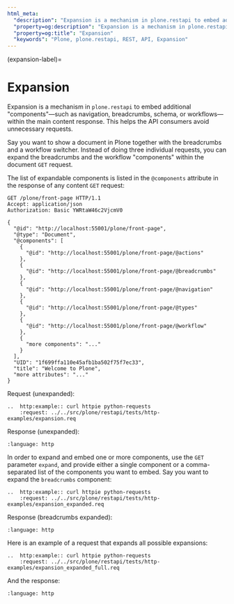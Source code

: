 ```yaml
---
html_meta:
  "description": "Expansion is a mechanism in plone.restapi to embed additional components—such as navigation, breadcrumbs, schema, or workflows—within the main content response. This helps the API consumers avoid unnecessary requests."
  "property=og:description": "Expansion is a mechanism in plone.restapi to embed additional components—such as navigation, breadcrumbs, schema, or workflows—within the main content response. This helps the API consumers avoid unnecessary requests."
  "property=og:title": "Expansion"
  "keywords": "Plone, plone.restapi, REST, API, Expansion"
---
```


(expansion-label)=

# Expansion

Expansion is a mechanism in `plone.restapi` to embed additional "components"—such as navigation, breadcrumbs, schema, or workflows—within the main content response.
This helps the API consumers avoid unnecessary requests.

Say you want to show a document in Plone together with the breadcrumbs and a workflow switcher.
Instead of doing three individual requests, you can expand the breadcrumbs and the workflow "components" within the document `GET` request.

The list of expandable components is listed in the `@components` attribute in the response of any content `GET` request:

```http
GET /plone/front-page HTTP/1.1
Accept: application/json
Authorization: Basic YWRtaW46c2VjcmV0

{
  "@id": "http://localhost:55001/plone/front-page",
  "@type": "Document",
  "@components": [
    {
      "@id": "http://localhost:55001/plone/front-page/@actions"
    },
    {
      "@id": "http://localhost:55001/plone/front-page/@breadcrumbs"
    },
    {
      "@id": "http://localhost:55001/plone/front-page/@navigation"
    },
    {
      "@id": "http://localhost:55001/plone/front-page/@types"
    },
    {
      "@id": "http://localhost:55001/plone/front-page/@workflow"
    },
    {
      "more components": "..."
    }
  ],
  "UID": "1f699ffa110e45afb1ba502f75f7ec33",
  "title": "Welcome to Plone",
  "more attributes": "..."
}
```

Request (unexpanded):

```{eval-rst}
..  http:example:: curl httpie python-requests
    :request: ../../src/plone/restapi/tests/http-examples/expansion.req
```

Response (unexpanded):

```{literalinclude} ../../src/plone/restapi/tests/http-examples/expansion.resp
:language: http
```

In order to expand and embed one or more components, use the `GET` parameter `expand`, and provide either a single component or a comma-separated list of the components you want to embed.
Say you want to expand the `breadcrumbs` component:

```{eval-rst}
..  http:example:: curl httpie python-requests
    :request: ../../src/plone/restapi/tests/http-examples/expansion_expanded.req
```

Response (breadcrumbs expanded):

```{literalinclude} ../../src/plone/restapi/tests/http-examples/expansion_expanded.resp
:language: http
```

Here is an example of a request that expands all possible expansions:

```{eval-rst}
..  http:example:: curl httpie python-requests
    :request: ../../src/plone/restapi/tests/http-examples/expansion_expanded_full.req
```

And the response:

```{literalinclude} ../../src/plone/restapi/tests/http-examples/expansion_expanded_full.resp
:language: http
```

